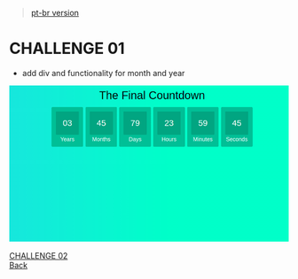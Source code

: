 > [pt-br version](README-PTBR.md)

# CHALLENGE 01

- add div and functionality for month and year

![](../gifs/challenge-1.gif)

[CHALLENGE 02](../challenge-2/README.md)  
[Back](../README.md)